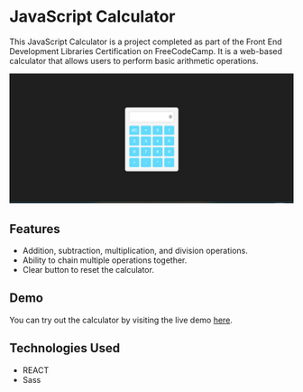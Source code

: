 # JavaScript Calculator

This JavaScript Calculator is a project completed as part of the Front End Development Libraries Certification on FreeCodeCamp. It is a web-based calculator that allows users to perform basic arithmetic operations.

![JavaScript Calculator](screenshot.PNG)

## Features

- Addition, subtraction, multiplication, and division operations.
- Ability to chain multiple operations together.
- Clear button to reset the calculator.
## Demo

You can try out the calculator by visiting the live demo [here](https://658d51bf978b389fce8f5f5e--effulgent-stroopwafel-310af2.netlify.app/).

## Technologies Used

- REACT
- Sass
